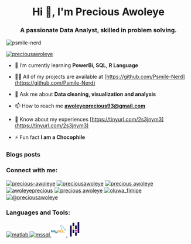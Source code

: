 <h1 align="center">Hi 👋, I'm Precious Awoleye</h1>
<h3 align="center">A passionate Data Analyst, skilled in problem solving.</h3>

<p align="left"> <img src="https://komarev.com/ghpvc/?username=psmile-nerd&label=Profile%20views&color=0e75b6&style=flat" alt="psmile-nerd" /> </p>

<p align="left"> <a href="https://twitter.com/preciousawoleye" target="blank"><img src="https://img.shields.io/twitter/follow/preciousawoleye?logo=twitter&style=for-the-badge" alt="preciousawoleye" /></a> </p>

- 🌱 I’m currently learning **PowerBi, SQL, R Language**

- 👨‍💻 All of my projects are available at [https://github.com/Psmile-Nerd](https://github.com/Psmile-Nerd)

- 💬 Ask me about **Data cleaning, visualization and analysis**

- 📫 How to reach me **awoleyeprecious93@gmail.com**

- 📄 Know about my experiences [https://tinyurl.com/2s3jnym3](https://tinyurl.com/2s3jnym3)

- ⚡ Fun fact **I am a Chocophile**

### Blogs posts
<!-- BLOG-POST-LIST:START -->
<!-- BLOG-POST-LIST:END -->

<h3 align="left">Connect with me:</h3>
<p align="left">
<a href="https://codepen.io/precious-awoleye" target="blank"><img align="center" src="https://raw.githubusercontent.com/rahuldkjain/github-profile-readme-generator/master/src/images/icons/Social/codepen.svg" alt="precious-awoleye" height="30" width="40" /></a>
<a href="https://twitter.com/preciousawoleye" target="blank"><img align="center" src="https://raw.githubusercontent.com/rahuldkjain/github-profile-readme-generator/master/src/images/icons/Social/twitter.svg" alt="preciousawoleye" height="30" width="40" /></a>
<a href="https://linkedin.com/in/precious awoleye" target="blank"><img align="center" src="https://raw.githubusercontent.com/rahuldkjain/github-profile-readme-generator/master/src/images/icons/Social/linked-in-alt.svg" alt="precious awoleye" height="30" width="40" /></a>
<a href="https://kaggle.com/awoleyeprecious" target="blank"><img align="center" src="https://raw.githubusercontent.com/rahuldkjain/github-profile-readme-generator/master/src/images/icons/Social/kaggle.svg" alt="awoleyeprecious" height="30" width="40" /></a>
<a href="https://fb.com/precious awoleye" target="blank"><img align="center" src="https://raw.githubusercontent.com/rahuldkjain/github-profile-readme-generator/master/src/images/icons/Social/facebook.svg" alt="precious awoleye" height="30" width="40" /></a>
<a href="https://instagram.com/oluwa_fimipe" target="blank"><img align="center" src="https://raw.githubusercontent.com/rahuldkjain/github-profile-readme-generator/master/src/images/icons/Social/instagram.svg" alt="oluwa_fimipe" height="30" width="40" /></a>
<a href="https://medium.com/@preciousawoleye" target="blank"><img align="center" src="https://raw.githubusercontent.com/rahuldkjain/github-profile-readme-generator/master/src/images/icons/Social/medium.svg" alt="@preciousawoleye" height="30" width="40" /></a>
</p>

<h3 align="left">Languages and Tools:</h3>
<p align="left"> <a href="https://www.mathworks.com/" target="_blank" rel="noreferrer"> <img src="https://upload.wikimedia.org/wikipedia/commons/2/21/Matlab_Logo.png" alt="matlab" width="40" height="40"/> </a> <a href="https://www.microsoft.com/en-us/sql-server" target="_blank" rel="noreferrer"> <img src="https://www.svgrepo.com/show/303229/microsoft-sql-server-logo.svg" alt="mssql" width="40" height="40"/> </a> <a href="https://www.mysql.com/" target="_blank" rel="noreferrer"> <img src="https://raw.githubusercontent.com/devicons/devicon/master/icons/mysql/mysql-original-wordmark.svg" alt="mysql" width="40" height="40"/> </a> <a href="https://pandas.pydata.org/" target="_blank" rel="noreferrer"> <img src="https://raw.githubusercontent.com/devicons/devicon/2ae2a900d2f041da66e950e4d48052658d850630/icons/pandas/pandas-original.svg" alt="pandas" width="40" height="40"/> </a> </p>
